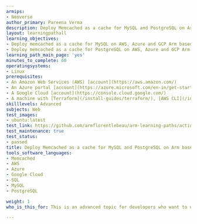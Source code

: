 ```yaml
---
armips:
- Neoverse
author_primary: Pareena Verma
description: Deploy Memcached as a cache for MySQL and PostgreSQL on Arm servers
layout: learningpathall
learning_objectives:
- Deploy memcached as a cache for MySQL on AWS, Azure and GCP Arm based Instance
- Deploy memcached as a cache for PostgreSQL on AWS, Azure and GCP Arm based Instance
learning_path_main_page: 'yes'
minutes_to_complete: 60
operatingsystems:
- Linux
prerequisites:
- An Amazon Web Services (AWS) [account](https://aws.amazon.com/)
- An Azure portal [account](https://azure.microsoft.com/en-in/get-started/azure-portal)
- A Google Cloud [account](https://console.cloud.google.com/)
- A machine with [Terraform](/install-guides/terraform/), [AWS CLI](/install-guides/aws-cli), [Google Cloud CLI](/install-guides/gcloud), [Azure CLI](/install-guides/azure-cli), [AWS IAM authenticator](https://docs.aws.amazon.com/eks/latest/userguide/install-aws-iam-authenticator.html), and [Ansible](/install-guides/ansible/) installed
skilllevels: Advanced
subjects: Web
test_images:
- ubuntu:latest
test_link: https://github.com/armflorentlebeau/arm-learning-paths/actions/runs/4312122327
test_maintenance: true
test_status:
- passed
title: Deploy Memcached as a cache for MySQL and PostgreSQL on Arm based servers
tools_software_languages:
- Memcached
- AWS
- Azure
- Google Cloud
- SQL
- MySQL
- PostgreSQL

weight: 1
who_is_this_for: This is an advanced topic for developers who want to use memcached as their in-memory key-value store.

---
```

